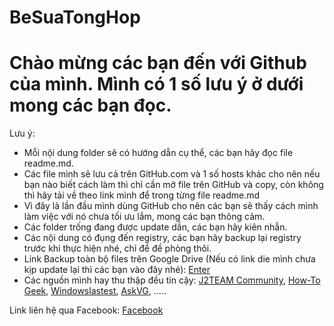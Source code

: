 # BeSuaTongHop
# Chào mừng các bạn đến với Github của mình. Mình có 1 số lưu ý ở dưới mong các bạn đọc.

Lưu ý:
* Mỗi nội dung folder sẽ có hướng dẫn cụ thể, các bạn hãy đọc file readme.md.
* Các file mình sẽ lưu cả trên GitHub.com và 1 số hosts khác cho nên nếu bạn nào biết cách làm thì chỉ cần mở file trên GitHub và copy, còn không thì hãy tải về theo link mình để trong từng file readme.md
* Vì đây là lần đầu mình dùng GitHub cho nên các bạn sẽ thấy cách mình làm việc với nó chưa tối ưu lắm, mong các bạn thông cảm.
* Các folder trống đang được update dần, các bạn hãy kiên nhẫn.
* Các nội dung có đụng đến registry, các bạn hãy backup lại registry trước khi thực hiện nhé, chỉ để đề phòng thôi.
* Link Backup toàn bộ files trên Google Drive (Nếu có link die mình chưa kịp update lại thì các bạn vào đây nhé): [Enter](https://drive.google.com/drive/folders/1d05mSOkQyMor-0mKcpUs0pLdKRQb3Cmj?usp=sharing)
* Các nguồn mình hay thu thập đều tin cậy: [J2TEAM Community](https://www.facebook.com/groups/j2team.community), [How-To Geek](https://www.howtogeek.com), [Windowslastest](https://www.windowslatest.com), [AskVG](https://www.askvg.com), .....

Link liên hệ qua Facebook: [Facebook](https://www.facebook.com/anypaidthingsarefree)
